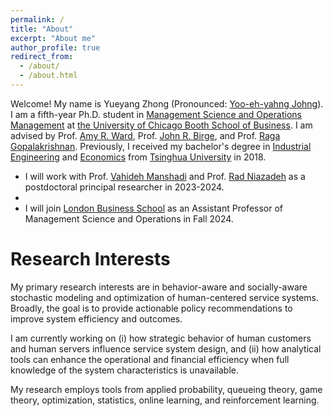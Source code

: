 ```yaml
---
permalink: /
title: "About"
excerpt: "About me"
author_profile: true
redirect_from: 
  - /about/
  - /about.html
---
```


Welcome! My name is Yueyang Zhong (Pronounced: [Yoo-eh-yahng Johng](https://translate.google.com/?hl=en&tab=TT&sl=en&tl=zh-CN&text=Yueyang%20Zhong&op=translate)). I am a fifth-year Ph.D. student in [Management Science and Operations Management](https://www.chicagobooth.edu/phd/dissertation-areas/management-science-and-operations-management) at [the University of Chicago Booth School of Business](https://www.chicagobooth.edu). I am advised by Prof. [Amy R. Ward](https://www.chicagobooth.edu/faculty/directory/w/amy-ward), Prof. [John R. Birge](https://www.chicagobooth.edu/faculty/directory/b/john-r-birge), and Prof. [Raga Gopalakrishnan](https://smith.queensu.ca/faculty_and_research/faculty_list/gopalakrishnan-raga.php). Previously, I received my bachelor's degree in [Industrial Engineering](https://www.ie.tsinghua.edu.cn/eng) and [Economics](https://www.sem.tsinghua.edu.cn/en) from [Tsinghua University](https://www.tsinghua.edu.cn/en) in 2018. 

- I will work with Prof. [Vahideh Manshadi](https://vahideh-manshadi.com/) and Prof. [Rad Niazadeh](https://faculty.chicagobooth.edu/rad-niazadeh) as a postdoctoral principal researcher in 2023-2024.
- 
- I will join [London Business School](https://www.london.edu/) as an Assistant Professor of Management Science and Operations in Fall 2024.

# Research Interests
My primary research interests are in behavior-aware and socially-aware stochastic modeling and optimization of human-centered service systems. Broadly, the goal is to provide actionable policy recommendations to improve system efficiency and outcomes. 

I am currently working on (i) how strategic behavior of human customers and human servers influence service system design, and (ii) how analytical tools can enhance the operational and financial efficiency when full knowledge of the system characteristics is unavailable. 

My research employs tools from applied probability, queueing theory, game theory, optimization, statistics, online learning, and reinforcement learning. 









